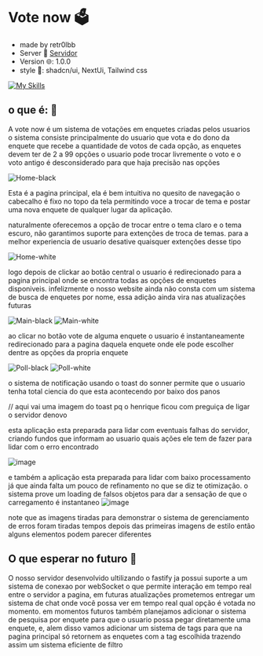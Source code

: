 # Vote now 🗳️

- made by retr0lbb
- Server 🔗 [Servidor](https://github.com/retr0lbb/NWA-Polls)
- Version 🌐: 1.0.0
- style 💅: shadcn/ui, NextUi, Tailwind css

[![My Skills](https://skillicons.dev/icons?i=ts,react,vite,js,md,tailwind)](https://skillicons.dev)



## o que é: 💭
A vote now é um sistema de votações em enquetes criadas pelos usuarios
o sistema consiste principalmente do usuario que vota e do dono da enquete
que recebe a quantidade de votos de cada opção, as enquetes devem ter de 2 a 99 opções
o usuario pode trocar livremente o voto e o voto antigo é desconsiderado para que haja 
precisão nas opções


![Home-black](https://github.com/retr0lbb/Vote-now/assets/85702153/941600d2-c917-4a12-9dd0-8c8b2ff7371b)

Esta é a pagina principal, ela é bem intuitiva no quesito de navegação
o cabecalho é fixo no topo da tela permitindo voce a trocar de tema e postar uma nova enquete de qualquer lugar da aplicação.

naturalmente oferecemos a opção de trocar entre o tema claro e o tema escuro, não garantimos suporte para extenções de troca de temas. para a melhor experiencia de usuario desative quaisquer extenções desse tipo

![Home-white](https://github.com/retr0lbb/Vote-now/assets/85702153/88b84a05-1a39-431d-94b2-2f7c0ffbba1c)

logo depois de clickar ao botão central o usuario é redirecionado para a pagina principal
onde se encontra todas as opções de enquetes disponiveis. infelizmente o nosso website ainda não consta com um sistema de busca de enquetes por nome, essa adição ainda vira nas atualizações futuras

![Main-black](https://github.com/retr0lbb/Vote-now/assets/85702153/b9803024-26e8-4ad8-812f-efd7d1e193f7)
![Main-white](https://github.com/retr0lbb/Vote-now/assets/85702153/eddaecaf-4f7f-400e-8128-309bb27628ed)

ao clicar no botão vote de alguma enquete o usuario é instantaneamente redirecionado para a pagina daquela enquete onde ele pode escolher dentre as opções da propria enquete

![Poll-black](https://github.com/retr0lbb/Vote-now/assets/85702153/1f462944-4580-4609-81e0-6f04374bbbef)
![Poll-white](https://github.com/retr0lbb/Vote-now/assets/85702153/b70f9c17-7984-4067-9a6c-49fa4e6e1ade)

o sistema de notificação usando o toast do sonner permite que o usuario tenha total ciencia do que esta acontecendo por baixo dos panos

// aqui vai uma imagem do toast pq o henrique ficou com preguiça de ligar o servidor denovo

esta aplicação esta preparada para lidar com eventuais falhas do servidor, criando fundos que informam ao usuario quais ações ele tem de fazer para lidar com o erro encontrado

![image](https://github.com/retr0lbb/Vote-now/assets/85702153/c141e24d-a654-4077-b63f-3101a1a7c5d4)

e também a aplicação esta preparada para lidar com baixo processamento já que ainda falta um pouco de refinamento no que se diz te otimização. o sistema prove um loading de falsos objetos para dar a sensação de que o carregamento é instantaneo
![image](https://github.com/retr0lbb/Vote-now/assets/85702153/cc83daf6-6146-4078-b925-d951581e7395)

note que as imagens tiradas para demonstrar o sistema de gerenciamento de erros foram tiradas tempos depois das primeiras imagens de estilo então alguns elementos podem parecer diferentes


## O que esperar no futuro 🤔
O nosso servidor desenvolvido ultilizando o fastify ja possui suporte a um sistema de conexao por webSocket o que permite interação em tempo real entre o servidor a pagina, em futuras atualizações prometemos entregar um sistema de chat onde você possa ver em tempo real qual opção é votada no momento. 
em momentos futuros também planejamos adicionar o sistema de pesquisa por enquete para que o usuario possa pegar diretamente uma enquete, e, alem disso vamos adicionar um sistema de tags para que na pagina principal só retornem as enquetes com a tag escolhida trazendo assim um sistema eficiente de filtro

